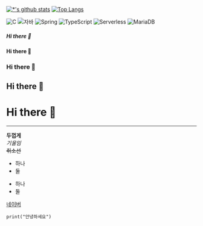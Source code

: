 [![*'s github stats](https://github-readme-stats.vercel.app/api?username=iamsalty77)](https://github.com/iamsalty77) [![Top Langs](https://github-readme-stats.vercel.app/api/top-langs/?username=iamsalty77)](https://github.com/iamsalty77/github-readme-stats)



![C](https://img.shields.io/badge/-C-123456?style=flat-square&logo=C&logoColor=black)
![자바](https://img.shields.io/badge/-자바-007396?style=flat&logo=Java&logoColor=ffffff)
![Spring](https://img.shields.io/badge/-Spring-6DB33F?style=for-the-badge&logo=Spring&logoColor=white)
![TypeScript](https://img.shields.io/badge/-TypeScript-3178C6?style=flat-square&logo=TypeScript&logoColor=white)
![Serverless](https://img.shields.io/badge/-Serverless-FD5750?style=flat-square&logo=Serverless&logoColor=magenta)
![MariaDB](https://img.shields.io/badge/-MariaDB-1F305F?style=flat-square&logo=mariadb&logoColor=white)



##### Hi there 👋
#### Hi there 👋
### Hi there 👋
## Hi there 👋
# Hi there 👋
---

**두껍게** <br>
*기울임* <br>
~~취소선~~ <br>
* 하나
* 둘
- 하나
- 둘

[네이버](https://naver.com)

```
print("안녕하세요")
```


